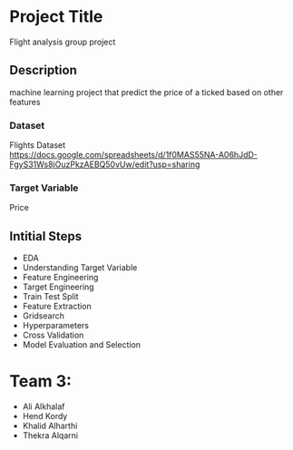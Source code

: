 # Project Title

Flight analysis group project

## Description

machine learning project that predict the price of a ticked based on other features

### Dataset

Flights Dataset<br>
https://docs.google.com/spreadsheets/d/1f0MAS55NA-A06hJdD-FgyS31Ws8jOuzPkzAEBQ50vUw/edit?usp=sharing

### Target Variable

Price

## Intitial Steps

* EDA
* Understanding Target Variable
* Feature Engineering
* Target Engineering
* Train Test Split
* Feature Extraction
* Gridsearch
* Hyperparameters
* Cross Validation
* Model Evaluation and Selection


# **Team 3**:
- Ali Alkhalaf
- Hend Kordy
- Khalid Alharthi
- Thekra Alqarni
